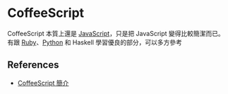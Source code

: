 CoffeeScript
============

CoffeeScript 本質上還是 [JavaScript][]，只是把 JavaScript 變得比較簡潔而已。有跟 [Ruby][]、[Python][] 和 Haskell 學習優良的部分，可以多方參考

References
----------

* [CoffeeScript 簡介](http://kaochenlong.com/2011/08/03/coffeescript-introduction/)

[JavaScript]: /pdl/javascript/README.md
[Ruby]: /pdl/ruby/README.md
[Python]: /pdl/python/README.md
